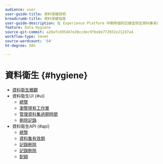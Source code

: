 ```yaml
---
audience: user
user-guide-title: 資料保健說明
breadcrumb-title: 資料保健指南
user-guide-description: 在 Experience Platform 中刪除個別記錄並排定資料集有效日期，以進行資料清理、匿名資料移除及資料最小化。
feature: Data Hygiene
source-git-commit: a20afcd95d47e38ccdec9fba9e772032e212d7a4
workflow-type: tm+mt
source-wordcount: '54'
ht-degree: 50%

---
```



# 資料衛生 {#hygiene}

* [資料衛生概觀](./home.md)
* 資料衛生UI {#ui}
   * [總覽](./ui/overview.md)
   * [瀏覽現有工作單](./ui/browse.md)
   * [管理資料集過期時間](./ui/dataset-expiration.md)
   * [刪除記錄](./ui/record-delete.md)
* 資料衛生API {#api}
   * [總覽](./api/overview.md)
   * [資料集有效期](./api/dataset-expiration.md)
   * [記錄刪除](./api/jobs.md)
   * [記錄刪除](./api/workorder.md)
   * [配額](./api/quota.md)

